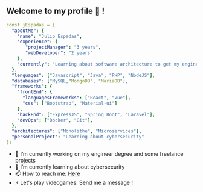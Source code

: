 ## Welcome to my profile 👋 !
```yaml
const jEspadas = {
  "aboutMe": {
    "name": "Julio Espadas",
    "experience": {
       "projectManager": "3 years",
       "webDeveloper": "2 years"
    },
    "currently": "Learning about software architecture to get my engineer degree"
  },
  "lenguages": ["Javascript", "Java", "PHP", "NodeJS"],
  "databases": ["MySQL,"MongoDB", "MariaDB"],
  "frameworks": {
    "frontEnd": {
      "languagesFrameworks": ["React", "Vue"],
      "css": ["Bootstrap", "Material-ui"]
    },
    "backEnd": ["ExpressJS", "Spring Boot", "Laravel"],
    "devOps": ["Docker", "Git"],
  },
  "architectures": ["Monolithe", "Microservices"],
  "personalProject": "Learning about cybersecurity"
};
```

- 🔭 I’m currently working on my engineer degree and some freelance projects
- 🌱 I’m currently learning about cybersecurity
- 📫 How to reach me: [Here](https://www.julioespadas.com)
- ⚡ Let's play videogames: Send me a message !
